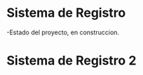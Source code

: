 <h1>Sistema de Registro</h1> 
-Estado del proyecto, en construccion.
<h1>Sistema de Registro 2</h1>
